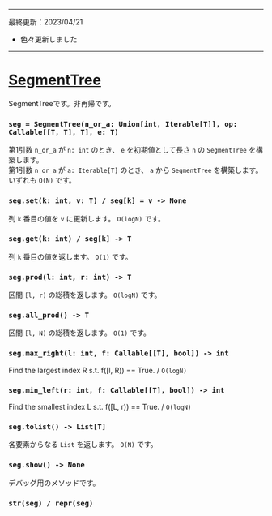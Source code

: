 _____

最終更新：2023/04/21

- 色々更新しました  

_____

# [SegmentTree](https://github.com/titanium-22/Library_py/blob/main/DataStructures/SegmentTree/SegmentTree.py)
SegmentTreeです。非再帰です。

### `seg = SegmentTree(n_or_a: Union[int, Iterable[T]], op: Callable[[T, T], T], e: T)`  
第1引数 `n_or_a` が `n: int` のとき、 `e` を初期値として長さ `n` の `SegmentTree` を構築します。  
第1引数 `n_or_a` が `a: Iterable[T]` のとき、 `a` から `SegmentTree` を構築します。  
いずれも `O(N)` です。

### `seg.set(k: int, v: T) / seg[k] = v -> None`
列 `k` 番目の値を `v` に更新します。 `O(logN)` です。

### `seg.get(k: int) / seg[k] -> T`  
列 `k` 番目の値を返します。 `O(1)` です。

### `seg.prod(l: int, r: int) -> T`  
区間 `[l, r)` の総積を返します。 `O(logN)` です。

### `seg.all_prod() -> T`  
区間 `[l, N)` の総積を返します。 `O(1)` です。

### `seg.max_right(l: int, f: Callable[[T], bool]) -> int`  
Find the largest index R s.t. f([l, R)) == True. /  `O(logN)`

### `seg.min_left(r: int, f: Callable[[T], bool]) -> int`  
Find the smallest index L s.t. f([L, r)) == True. /  `O(logN)`

### `seg.tolist() -> List[T]`
各要素からなる `List` を返します。 `O(N)` です。

### `seg.show() -> None`
デバッグ用のメソッドです。

### `str(seg) / repr(seg)`

